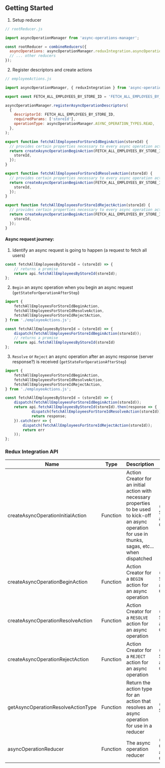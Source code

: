 ## Getting Started
1. Setup reducer

```javascript
// rootReducer.js

import asyncOperationManager from 'async-operations-manager';

const rootReducer = combineReducers({
  asyncOperations: asyncOperationManager.reduxIntegration.asyncOperationReducer,
  // ... other reducers
});
```

2. Register descriptors and create actions

```javascript
// employeeActions.js

import asyncOperationManager, { reduxIntegration } from 'async-operations-manager';

export const FETCH_ALL_EMPLOYEES_BY_STORE_ID = 'FETCH_ALL_EMPLOYEES_BY_STORE_ID'

asyncOperationManager.registerAsyncOperationDescriptors(
  {
    descriptorId: FETCH_ALL_EMPLOYEES_BY_STORE_ID,
    requiredParams: ['storeId'],
    operationType: asyncOperationManager.ASYNC_OPERATION_TYPES.READ,
  },
);

export function fetchAllEmployeesForStoreIdBeginAction(storeId) {
  // provides certain properties necessary to every async operation action
  return createAsyncOperationBeginAction(FETCH_ALL_EMPLOYEES_BY_STORE_ID, {
    storeId,
  });
}

export function fetchAllEmployeesForStoreIdResolveAction(storeId) {
  // provides certain properties necessary to every async operation action
  return createAsyncOperationBeginAction(FETCH_ALL_EMPLOYEES_BY_STORE_ID, {
    storeId,
  });
}

export function fetchAllEmployeesForStoreIdRejectAction(storeId) {
  // provides certain properties necessary to every async operation action
  return createAsyncOperationBeginAction(FETCH_ALL_EMPLOYEES_BY_STORE_ID, {
    storeId,
  });
}
```

#### Async request journey:
1. Identify an async request is going to happen (a request to fetch all users)
```javascript
const fetchAllEmployeesByStoreId = (storeId) => {
    // returns a promise
    return api.fetchAllEmployeesByStoreId(storeId);
};
```
2. `Begin` an async operation when you begin an async request (`getStateForOperationAfterStep`)
```javascript
import {
    fetchAllEmployeesForStoreIdBeginAction,
    fetchAllEmployeesForStoreIdResolveAction,
    fetchAllEmployeesForStoreIdRejectAction,
} from './employeeActions.js';

const fetchAllEmployeesByStoreId = (storeId) => {
    dispatch(fetchAllEmployeesForStoreIdBeginAction(storeId));
    // returns a promise
    return api.fetchAllEmployeesByStoreId(storeId)
};
```
3. `Resolve` or `Reject` an async operation after an async response (server response?) is received (`getStateForOperationAfterStep`)
```javascript
import {
    fetchAllEmployeesForStoreIdBeginAction,
    fetchAllEmployeesForStoreIdResolveAction,
    fetchAllEmployeesForStoreIdRejectAction,
} from './employeeActions.js';

const fetchAllEmployeesByStoreId = (storeId) => {
    dispatch(fetchAllEmployeesForStoreIdBeginAction(storeId));
    return api.fetchAllEmployeesByStoreId(storeId).then(response => {
            dispatch(fetchAllEmployeesForStoreIdResolveAction(storeId));
            return response;
    }).catch(err => {
        dispatch(fetchAllEmployeesForStoreIdRejectAction(storeId));
        return err
    ));
};
```



### Redux Integration API
| Name | Type |Description | Args |
| ------ | ------ | ------ | ------ |
| createAsyncOperationInitialAction | Function | Action Creator for an initial action with necessary properties to be used to kick-off an async operation for use in thunks, sagas, etc... when dispatched | (descriptorId: String, action: Object)
| createAsyncOperationBeginAction | Function | Action Creator for a `BEGIN` action for an async operation | (descriptorId: String, action: Object)
| createAsyncOperationResolveAction | Function | Action Creator for a `RESOLVE` action for an async operation | (descriptorId: String, action: Object)
| createAsyncOperationRejectAction | Function | Action Creator for a `REJECT` action for an async operation | (descriptorId: String, action: Object)
| getAsyncOperationResolveActionType | Function | Return the action type for an action that resolves an async operation for use in a reducer | (descriptorId: String)
| asyncOperationReducer | Function | The async operation reducer  | (state: Object, action: Object)